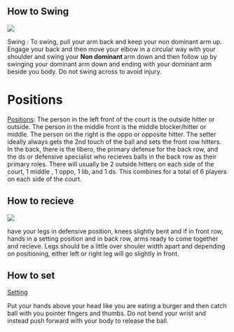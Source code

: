 <!DOCTYPE html>
<html>
 <head>
   <title> How To Play Volleyball </title>
   <body>
    
  
  <h2>How to Swing</h2>
   <a href="#contact"><img src="https://cdn2.picryl.com/photo/2013/05/08/the-air-force-mens-volleyball-team-looks-on-as-senior-f8689f-1024.jpg"></a>
    <p> Swing : To swing, pull your arm back and keep your non dominant arm up. Engage your back and then move your elbow in a circular way with your shoulder and swing your <strong> Non dominant </strong> arm down and then follow up by swinging your dominant arm down and ending with your dominant arm beside you body. Do not swing across to avoid injury. </p>
  <h1>Positions</h1>
    <p><a href="https://en.wikipedia.org/wiki/Volleyball#Strategy" target="_blank"> Positions</a>: The person in the left front of the court is the outside hitter or outside. The person in the middle front is the middle blocker/hitter or middle. The person on the right is the oppo or opposite hitter. The setter ideally always gets the 2nd touch of the ball and sets the front row hitters. In the back, there is the libero, the primary defense for the back row, and the ds or defensive specialist who recieves balls in the back row as their primary roles. There will usually be 2 outside hitters on each side of the court, 1 middle , 1 oppo, 1 lib, and 1 ds. This combines for a total of 6 players on each side of the court.
     <h2>How to recieve</h2>
     <img src="https://upload.wikimedia.org/wikipedia/commons/4/43/Haavisto.jpg">
     <p> have your legs in defensive position, knees slightly bent and if in front row, hands in a setting position and in back row, arms ready to come together and recieve. Legs should be a little over shouler width apart and depending on positioning, either left or right leg will go slightly in front.</p>
     <h2>How to set</h2>
     <a href="<a href=" https://www.wikihow.com/Set-a-Volleyball" target="_blank"> Setting </a> 
     <p>Put your hands above your head like you are eating a burger and then catch ball with you pointer fingers and thumbs. Do not bend your wrist and instead push forward with your body to release the ball.</p>
     
   </body>
 </head>
</html>
